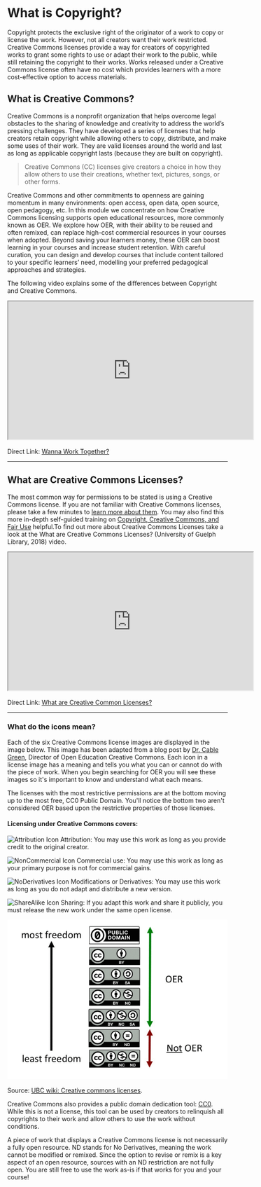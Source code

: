 # What is Copyright?

Copyright protects the exclusive right of the originator of a work to copy or license the work. However, not all creators want their work restricted. Creative Commons licenses provide a way for creators of copyrighted works to grant some rights to use or adapt their work to the public, while still retaining the copyright to their works. Works released under a Creative Commons license often have no cost which provides learners with a more cost-effective option to access materials.

## What is Creative Commons?

Creative Commons is a nonprofit organization that helps overcome legal obstacles to the sharing of knowledge and creativity to address the world’s pressing challenges. They have developed a series of licenses that help creators retain copyright while allowing others to copy, distribute, and make some uses of their work. They are valid licenses around the world and last as long as applicable copyright lasts (because they are built on copyright).

> Creative Commons (CC) licenses give creators a choice in how they allow others to use their creations, whether text, pictures, songs, or other forms.

Creative Commons and other commitments to openness are gaining momentum in many environments: open access, open data, open source, open pedagogy, etc. In this module we concentrate on how Creative Commons licensing supports open educational resources, more commonly known as OER. We explore how OER, with their ability to be reused and often remixed, can replace high-cost commercial resources in your courses when adopted. Beyond saving your learners money, these OER can boost learning in your courses and increase student retention. With careful curation, you can design and develop courses that include content tailored to your specific learners’ need, modelling your preferred pedagogical approaches and strategies.

The following video explains some of the differences between Copyright and Creative Commons.

<div class="video-container-4by3"><iframe width="560" height="315" src="https://www.youtube.com/embed/q0VzUigrb_g"></iframe></div>

Direct Link: [Wanna Work Together?](https://youtu.be/q0VzUigrb_g)

* * *

## What are Creative Commons Licenses?

The most common way for permissions to be stated is using a Creative Commons license. If you are not familiar with Creative Commons licenses, please take a few minutes to [learn more about them](https://en.wikipedia.org/wiki/Creative_Commons). You may also find this more in-depth self-guided training on [Copyright, Creative Commons, and Fair Use](https://libguides.consortiumlibrary.org/OERtraining) helpful.To find out more about Creative Commons Licenses take a look at the What are Creative Commons Licenses? (University of Guelph Library, 2018) video.

<div class="video-container-4by3"><iframe width="560" height="315" src="https://www.youtube.com/embed/srVPLrmlBJY"></iframe></div>

Direct Link: [What are Creative Common Licenses?](https://youtu.be/srVPLrmlBJY)

* * *

### What do the icons mean?

Each of the six Creative Commons license images are displayed in the image below. This image has been adapted from a blog post by [Dr. Cable Green](https://www.yearofopen.org/article/week-2-how-to-decide-which-open-licenses-to-use-on-your-work-who-is-using-open-licensing-international-examples/), Director of Open Education Creative Commons. Each icon in a license image has a meaning and tells you what you can or cannot do with the piece of work. When you begin searching for OER you will see these images so it's important to know and understand what each means.

The licenses with the most restrictive permissions are at the bottom moving up to the most free, CC0 Public Domain. You'll notice the bottom two aren't considered OER based upon the restrictive properties of those licenses.

#### Licensing under Creative Commons covers:

![Attribution Icon](https://mirrors.creativecommons.org/presskit/icons/by.png) Attribution: You may use this work as long as you provide credit to the original creator.

![NonCommercial Icon](https://mirrors.creativecommons.org/presskit/icons/nc.png) Commercial use: You may use this work as long as your primary purpose is not for commercial gains.

![NoDerivatives Icon](https://mirrors.creativecommons.org/presskit/icons/nd.png) Modifications or Derivatives: You may use this work as long as you do not adapt and distribute a new version.

![ShareAlike Icon](https://mirrors.creativecommons.org/presskit/icons/sa.png) Sharing: If you adapt this work and share it publicly, you must release the new work under the same open license.

![Freedom of reuse explained](images/oer.png ':class=image-50')

Source: [UBC wiki: Creative commons licenses](http://wiki.ubc.ca/UBC_Wiki:Creative_Commons_Licenses "UBC wiki: Creative commons licenses").

Creative Commons also provides a public domain dedication tool: [CC0](https://creativecommons.org/publicdomain/zero/1.0/). While this is not a license, this tool can be used by creators to relinquish all copyrights to their work and allow others to use the work without conditions.

A piece of work that displays a Creative Commons license is not necessarily a fully open resource. ND stands for No Derivatives, meaning the work cannot be modified or remixed. Since the option to revise or remix is a key aspect of an open resource, sources with an ND restriction are not fully open. You are still free to use the work as-is if that works for you and your course!
